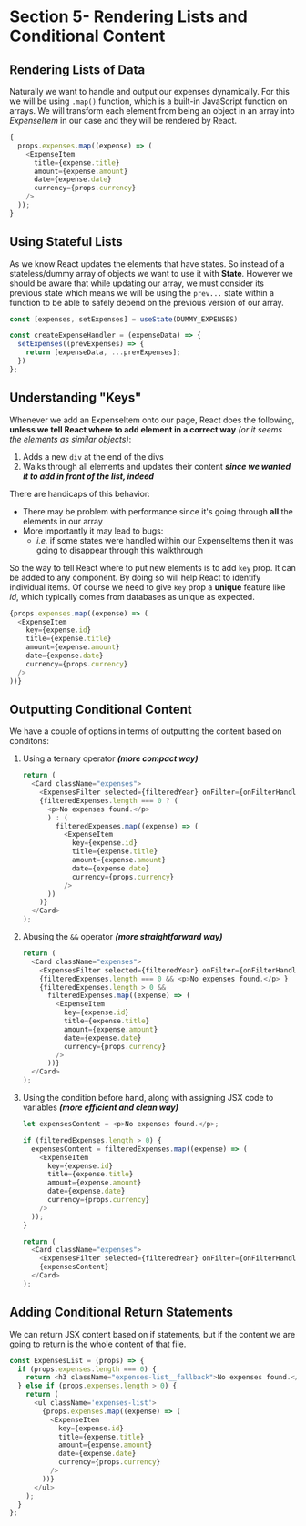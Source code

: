 # Section 5- Rendering Lists and Conditional Content
## Rendering Lists of Data
Naturally we want to handle and output our expenses dynamically. For this we will be using `.map()` function, which is a built-in JavaScript function on arrays. We will transform each element from being an object in an array into _ExpenseItem_ in our case and they will be rendered by React.
```javascript
{
  props.expenses.map((expense) => (
    <ExpenseItem
      title={expense.title}
      amount={expense.amount}
      date={expense.date}
      currency={props.currency}
    />
  ));
}
```

## Using Stateful Lists
As we know React updates the elements that have states. So instead of a stateless/dummy array of objects we want to use it with **State**. However we should be aware that while updating our array, we must consider its previous state which means we will be using the `prev...` state within a function to be able to safely depend on the previous version of our array.
```javascript
const [expenses, setExpenses] = useState(DUMMY_EXPENSES)

const createExpenseHandler = (expenseData) => {
  setExpenses((prevExpenses) => {
    return [expenseData, ...prevExpenses];
  })
};
```

## Understanding "Keys"
Whenever we add an ExpenseItem onto our page, React does the following, **unless we tell React where to add element in a correct way** *(or it seems the elements as similar objects)*:
1. Adds a new `div` at the end of the divs
1. Walks through all elements and updates their content ***since we wanted it to add in front of the list, indeed***  

There are handicaps of this behavior:
- There may be problem with performance since it's going through **all** the elements in our array
- More importantly it may lead to bugs:
  - *i.e.* if some states were handled within our ExpenseItems then it was going to disappear through this walkthrough

So the way to tell React where to put new elements is to add `key` prop. It can be added to any component. By doing so will help React to identify individual items. Of course we need to give `key` prop a **unique** feature like *id*, which typically comes from databases as unique as expected.
```javascript
{props.expenses.map((expense) => (
  <ExpenseItem
    key={expense.id}
    title={expense.title}
    amount={expense.amount}
    date={expense.date}
    currency={props.currency}
  />
))}
```

## Outputting Conditional Content
We have a couple of options in terms of outputting the content based on conditons:
1. Using a ternary operator ***(more compact way)***
    ```javascript
    return (
      <Card className="expenses">
        <ExpensesFilter selected={filteredYear} onFilter={onFilterHandler} />
        {filteredExpenses.length === 0 ? (
          <p>No expenses found.</p>
          ) : (
            filteredExpenses.map((expense) => (
              <ExpenseItem
                key={expense.id}
                title={expense.title}
                amount={expense.amount}
                date={expense.date}
                currency={props.currency}
              />
          ))
        )}
      </Card>
    );
    ```
2. Abusing the `&&` operator ***(more straightforward way)***
    ```javascript
    return (
      <Card className="expenses">
        <ExpensesFilter selected={filteredYear} onFilter={onFilterHandler} />
        {filteredExpenses.length === 0 && <p>No expenses found.</p> }
        {filteredExpenses.length > 0 && 
          filteredExpenses.map((expense) => (
            <ExpenseItem
              key={expense.id}
              title={expense.title}
              amount={expense.amount}
              date={expense.date}
              currency={props.currency}
            />
          ))}
      </Card>
    );
    ```
3. Using the condition before hand, along with assigning JSX code to variables ***(more efficient and clean way)***
    ```javascript
    let expensesContent = <p>No expenses found.</p>;

    if (filteredExpenses.length > 0) {
      expensesContent = filteredExpenses.map((expense) => (
        <ExpenseItem
          key={expense.id}
          title={expense.title}
          amount={expense.amount}
          date={expense.date}
          currency={props.currency}
        />
      ));
    }

    return (
      <Card className="expenses">
        <ExpensesFilter selected={filteredYear} onFilter={onFilterHandler} />
        {expensesContent}
      </Card>
    );
    ```

## Adding Conditional Return Statements
We can return JSX content based on if statements, but if the content we are going to return is the whole content of that file.
```javascript
const ExpensesList = (props) => {
  if (props.expenses.length === 0) {
    return <h3 className="expenses-list__fallback">No expenses found.</h3>;
  } else if (props.expenses.length > 0) {
    return (
      <ul className='expenses-list'>
        {props.expenses.map((expense) => (
          <ExpenseItem
            key={expense.id}
            title={expense.title}
            amount={expense.amount}
            date={expense.date}
            currency={props.currency}
          />
        ))}
      </ul>
    );
  }
};
```
